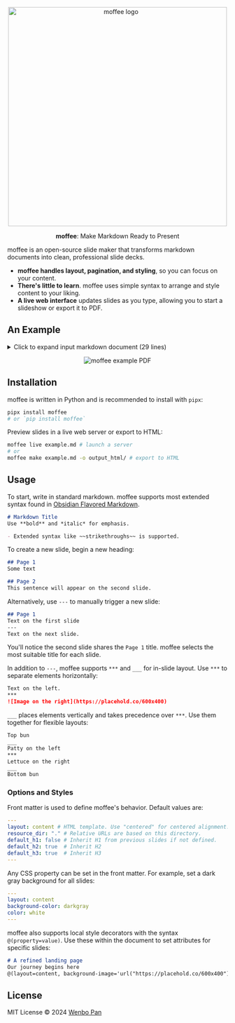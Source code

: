 <p align="center">
  <a href="https://github.com/BMPixel/moffee">
    <img src="https://github.com/user-attachments/assets/37fa6c1b-df21-4df1-9ccf-6075f009c74d" alt="moffee logo" width="500">
  </a>
</p>
<p align="center">
  <strong>moffee</strong>: Make Markdown Ready to Present
</p>

moffee is an open-source slide maker that transforms markdown documents into clean, professional slide decks. 

- **moffee handles layout, pagination, and styling**, so you can focus on your content.
- **There's little to learn**. moffee uses simple syntax to arrange and style content to your liking.
- **A live web interface** updates slides as you type, allowing you to start a slideshow or export it to PDF.

## An Example

<details>
  <summary> Click to expand input markdown document (29 lines)</summary>
  
```markdown
# moffee
## Make markdown ready to present
@(layout=centered)

## Why moffee?

- **80/20 Rule**[^1]: Creating slides can be time-consuming, often requiring 80% of the effort for just 20% of the outcome.
- `moffee` transforms markdown into professional presentations effortlessly.
    - Use simple markdown syntax.
    - Enjoy out-of-the-box paging and styling.
    - Easily arrange text and images.

[^1]: https://en.wikipedia.org/wiki/Pareto_principle

## Showcasing
### Style with Markdown

==Markdown== is all you need! Elements like $tex$ and `code` are rendered with elegant style.

!!! note
    moffee automatically breaks pages and chooses titles based on context.

### Media Layout

One of moffee's strengths is using dividers to organize text and images effectively.

___

- Use `---` to trigger page breaks.
- Use `***` to arrange elements horizontally.
- Use `___` to split elements vertically.

moffee automatically adjusts element sizes to accommodate large blocks of text or complex illustrations.

***

![blue coffee](coffee.png)
```
</details>

<p align="center">
  <img src="https://github.com/user-attachments/assets/b766cf39-e46c-4b7d-8dfc-bb717feba974" alt="moffee example PDF">
</p>

## Installation

moffee is written in Python and is recommended to install with `pipx`:

```bash
pipx install moffee
# or `pip install moffee`
```

Preview slides in a live web server or export to HTML:

```bash
moffee live example.md # launch a server
# or
moffee make example.md -o output_html/ # export to HTML
```


## Usage

To start, write in standard markdown. moffee supports most extended syntax found in [Obsidian Flavored Markdown](https://help.obsidian.md/Editing+and+formatting/Obsidian+Flavored+Markdown).

```markdown
# Markdown Title
Use **bold** and *italic* for emphasis.

- Extended syntax like ~~strikethroughs~~ is supported.
```

To create a new slide, begin a new heading:

```markdown
## Page 1
Some text

## Page 2
This sentence will appear on the second slide.
```

Alternatively, use `---` to manually trigger a new slide:

```markdown
## Page 1
Text on the first slide
---
Text on the next slide.
```

You'll notice the second slide shares the `Page 1` title. moffee selects the most suitable title for each slide.

In addition to `---`, moffee supports `***` and `___` for in-slide layout. Use `***` to separate elements horizontally:

```markdown
Text on the left.
***
![Image on the right](https://placehold.co/600x400)
```

`___` places elements vertically and takes precedence over `***`. Use them together for flexible layouts:

```markdown
Top bun
___
Patty on the left
***
Lettuce on the right
___
Bottom bun
```

### Options and Styles

Front matter is used to define moffee's behavior. Default values are:

```yaml
---
layout: content # HTML template. Use "centered" for centered alignment.
resource_dir: "." # Relative URLs are based on this directory.
default_h1: false # Inherit H1 from previous slides if not defined.
default_h2: true  # Inherit H2
default_h3: true  # Inherit H3
---
```

Any CSS property can be set in the front matter. For example, set a dark gray background for all slides:

```yaml
---
layout: content
background-color: darkgray
color: white
---
```

moffee also supports local style decorators with the syntax `@(property=value)`. Use these within the document to set attributes for specific slides:

```markdown
# A refined landing page
Our journey begins here
@(layout=content, background-image='url("https://placehold.co/600x400")')
```

## License

MIT License © 2024 [Wenbo Pan](https://wenbo.io)